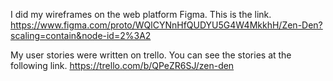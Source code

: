 I did my wireframes on the web platform Figma. This is the link. 
https://www.figma.com/proto/WQlCYNnHfQUDYU5G4W4MkkhH/Zen-Den?scaling=contain&node-id=2%3A2

My user stories were written on trello. You can see the stories at the following link. https://trello.com/b/QPeZR6SJ/zen-den